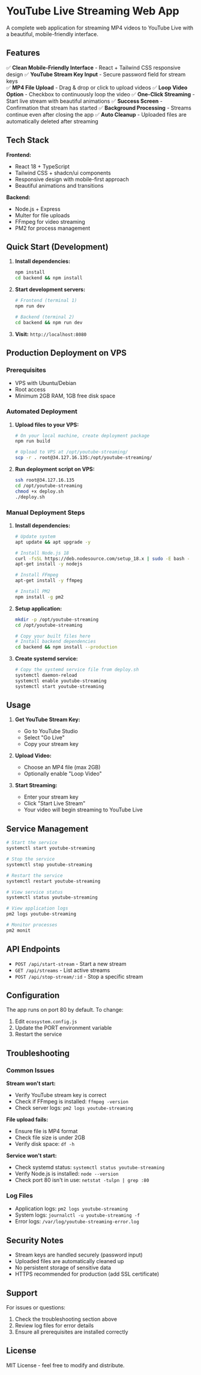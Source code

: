 # YouTube Live Streaming Web App

A complete web application for streaming MP4 videos to YouTube Live with a beautiful, mobile-friendly interface.

## Features

✅ **Clean Mobile-Friendly Interface** - React + Tailwind CSS responsive design
✅ **YouTube Stream Key Input** - Secure password field for stream keys  
✅ **MP4 File Upload** - Drag & drop or click to upload videos
✅ **Loop Video Option** - Checkbox to continuously loop the video
✅ **One-Click Streaming** - Start live stream with beautiful animations
✅ **Success Screen** - Confirmation that stream has started
✅ **Background Processing** - Streams continue even after closing the app
✅ **Auto Cleanup** - Uploaded files are automatically deleted after streaming

## Tech Stack

**Frontend:**
- React 18 + TypeScript
- Tailwind CSS + shadcn/ui components
- Responsive design with mobile-first approach
- Beautiful animations and transitions

**Backend:**
- Node.js + Express
- Multer for file uploads
- FFmpeg for video streaming
- PM2 for process management

## Quick Start (Development)

1. **Install dependencies:**
   ```bash
   npm install
   cd backend && npm install
   ```

2. **Start development servers:**
   ```bash
   # Frontend (terminal 1)
   npm run dev
   
   # Backend (terminal 2)
   cd backend && npm run dev
   ```

3. **Visit:** `http://localhost:8080`

## Production Deployment on VPS

### Prerequisites
- VPS with Ubuntu/Debian
- Root access
- Minimum 2GB RAM, 1GB free disk space

### Automated Deployment

1. **Upload files to your VPS:**
   ```bash
   # On your local machine, create deployment package
   npm run build
   
   # Upload to VPS at /opt/youtube-streaming/
   scp -r . root@34.127.16.135:/opt/youtube-streaming/
   ```

2. **Run deployment script on VPS:**
   ```bash
   ssh root@34.127.16.135
   cd /opt/youtube-streaming
   chmod +x deploy.sh
   ./deploy.sh
   ```

### Manual Deployment Steps

1. **Install dependencies:**
   ```bash
   # Update system
   apt update && apt upgrade -y
   
   # Install Node.js 18
   curl -fsSL https://deb.nodesource.com/setup_18.x | sudo -E bash -
   apt-get install -y nodejs
   
   # Install FFmpeg
   apt-get install -y ffmpeg
   
   # Install PM2
   npm install -g pm2
   ```

2. **Setup application:**
   ```bash
   mkdir -p /opt/youtube-streaming
   cd /opt/youtube-streaming
   
   # Copy your built files here
   # Install backend dependencies
   cd backend && npm install --production
   ```

3. **Create systemd service:**
   ```bash
   # Copy the systemd service file from deploy.sh
   systemctl daemon-reload
   systemctl enable youtube-streaming
   systemctl start youtube-streaming
   ```

## Usage

1. **Get YouTube Stream Key:**
   - Go to YouTube Studio
   - Select "Go Live" 
   - Copy your stream key

2. **Upload Video:**
   - Choose an MP4 file (max 2GB)
   - Optionally enable "Loop Video"

3. **Start Streaming:**
   - Enter your stream key
   - Click "Start Live Stream"
   - Your video will begin streaming to YouTube Live

## Service Management

```bash
# Start the service
systemctl start youtube-streaming

# Stop the service  
systemctl stop youtube-streaming

# Restart the service
systemctl restart youtube-streaming

# View service status
systemctl status youtube-streaming

# View application logs
pm2 logs youtube-streaming

# Monitor processes
pm2 monit
```

## API Endpoints

- `POST /api/start-stream` - Start a new stream
- `GET /api/streams` - List active streams  
- `POST /api/stop-stream/:id` - Stop a specific stream

## Configuration

The app runs on port 80 by default. To change:

1. Edit `ecosystem.config.js`
2. Update the PORT environment variable
3. Restart the service

## Troubleshooting

### Common Issues

**Stream won't start:**
- Verify YouTube stream key is correct
- Check if FFmpeg is installed: `ffmpeg -version`
- Check server logs: `pm2 logs youtube-streaming`

**File upload fails:**
- Ensure file is MP4 format
- Check file size is under 2GB
- Verify disk space: `df -h`

**Service won't start:**
- Check systemd status: `systemctl status youtube-streaming`
- Verify Node.js is installed: `node --version`
- Check port 80 isn't in use: `netstat -tulpn | grep :80`

### Log Files

- Application logs: `pm2 logs youtube-streaming`
- System logs: `journalctl -u youtube-streaming -f`
- Error logs: `/var/log/youtube-streaming-error.log`

## Security Notes

- Stream keys are handled securely (password input)
- Uploaded files are automatically cleaned up
- No persistent storage of sensitive data
- HTTPS recommended for production (add SSL certificate)

## Support

For issues or questions:
1. Check the troubleshooting section above
2. Review log files for error details
3. Ensure all prerequisites are installed correctly

## License

MIT License - feel free to modify and distribute.